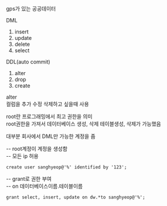 gps가 있는 공공데이터

DML
1. insert
2. update
3. delete
4. select

DDL(auto commit)
1. alter
2. drop
3. create

alter   
컬럼을 추가 수정 삭제하고 싶을때 사용

root란 프로그래밍에서 최고 권한을 의미  
root권한을 가져서 데이터베이스 생성, 삭제 테이블생성, 삭제가 가능했음

대부분 회사에서 DML만 가능한 계정을 줌

-- root계정이 계정을 생성함  
-- 모든 ip 허용  

    create user sanghyeop@'%' identified by '123';

-- grant로 권한 부여  
-- on 데이터베이스이름.테이블이름  
    
    grant select, insert, update on dw.*to sanghyeop@'%';
